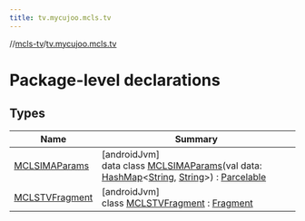 ```yaml
---
title: tv.mycujoo.mcls.tv
---
```

//[mcls-tv](../../index.html)/[tv.mycujoo.mcls.tv](index.html)



# Package-level declarations



## Types


| Name | Summary |
|---|---|
| [MCLSIMAParams](-m-c-l-s-i-m-a-params/index.html) | [androidJvm]<br>data class [MCLSIMAParams](-m-c-l-s-i-m-a-params/index.html)(val data: [HashMap](https://kotlinlang.org/api/latest/jvm/stdlib/kotlin.collections/-hash-map/index.html)&lt;[String](https://kotlinlang.org/api/latest/jvm/stdlib/kotlin/-string/index.html), [String](https://kotlinlang.org/api/latest/jvm/stdlib/kotlin/-string/index.html)&gt;) : [Parcelable](https://developer.android.com/reference/kotlin/android/os/Parcelable.html) |
| [MCLSTVFragment](-m-c-l-s-t-v-fragment/index.html) | [androidJvm]<br>class [MCLSTVFragment](-m-c-l-s-t-v-fragment/index.html) : [Fragment](https://developer.android.com/reference/kotlin/androidx/fragment/app/Fragment.html) |

